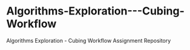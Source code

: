 # Algorithms-Exploration---Cubing-Workflow
Algorithms Exploration - Cubing Workflow Assignment Repository
